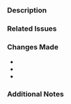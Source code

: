 ### Description
<!-- Briefly describe the changes introduced in this PR. -->

### Related Issues
<!-- Link to related issues, e.g., "Fixes #123" -->

### Changes Made
- 
- 
- 

### Additional Notes
<!-- Add any other relevant information here. -->